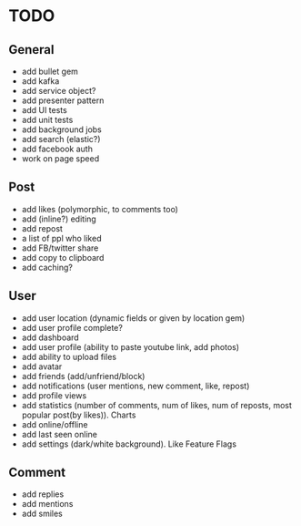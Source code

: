 # TODO

## General
- add bullet gem
- add kafka
- add service object?
- add presenter pattern
- add UI tests
- add unit tests
- add background jobs
- add search (elastic?)
- add facebook auth
- work on page speed

## Post
- add likes (polymorphic, to comments too)
- add (inline?) editing
- add repost
- a list of ppl who liked
- add FB/twitter share
- add copy to clipboard
- add caching?


## User
- add user location (dynamic fields or given by location gem)
- add user profile complete?
- add dashboard
- add user profile (ability to paste youtube link, add photos)
- add ability to upload files
- add avatar
- add friends (add/unfriend/block)
- add notifications (user mentions, new comment, like, repost)
- add profile views
- add statistics (number of comments, num of likes, num of reposts, most popular post(by likes)). Charts
- add online/offline
- add last seen online
- add settings (dark/white background). Like Feature Flags


## Comment
- add replies
- add mentions
- add smiles
